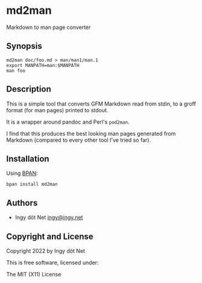 md2man
======

Markdown to man page converter

## Synopsis

```
md2man doc/foo.md > man/man1/man.1
export MANPATH=man:$MANPATH
man foo
```

## Description

This is a simple tool that converts GFM Markdown read from stdin, to a groff
format (for man pages) printed to stdout.

It is a wrapper around pandoc and Perl's `pod2man`.

I find that this produces the best looking man pages generated from Markdown
(compared to every other tool I've tried so far).

## Installation

Using [BPAN](https://github.com/bpan-org/bpan):

```
bpan install md2man
```

## Authors

* Ingy döt Net <ingy@ingy.net>

## Copyright and License

Copyright 2022 by Ingy döt Net

This is free software, licensed under:

The MIT (X11) License
